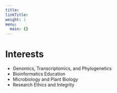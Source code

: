 ```yaml
---
title:
linkTitle:
weight: 1
menu:
  main: {}
---
```


# Interests

 * Genomics, Transcriptomics, and Phylogenetics
 * Bioinformatics Education
 * Microbiology and Plant Biology
 * Research Ethics and Integrity